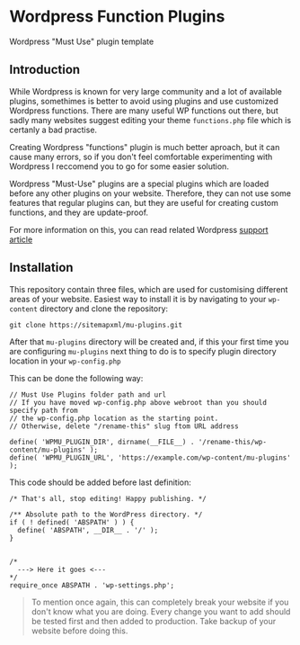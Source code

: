 # Wordpress Function Plugins
Wordpress "Must Use" plugin template

## Introduction

While Wordpress is known for very large community and a lot of available plugins, somethimes is better to avoid using plugins and use customized Wordpress functions. There are many useful WP functions out there, but sadly many websites suggest editing your theme `functions.php` file which is certanly a bad practise.

Creating Wordpress "functions" plugin is much better aproach, but it can cause many errors, so if you don't feel comfortable experimenting with Wordpress I reccomend you to go for some easier solution.

Wordpress "Must-Use" plugins are a special plugins which are loaded before any other plugins on your website. Therefore, they can not use some features that regular plugins can, but they are useful for creating custom functions, and they are update-proof.

For more information on this, you can read related Wordpress <a href="https://wordpress.org/support/article/must-use-plugins/" target="_blank">support article</a>


## Installation
This repository contain three files, which are used for customising different areas of your website. Easiest way to install it is by navigating to your `wp-content` directory and clone the repository:

```
git clone https://sitemapxml/mu-plugins.git
```

After that `mu-plugins` directory will be created and, if this your first time you are configuring `mu-plugins` next thing to do is to specify plugin directory location in your `wp-config.php`

This can be done the following way:

```
// Must Use Plugins folder path and url
// If you have moved wp-config.php above webroot than you should specify path from
// the wp-config.php location as the starting point.
// Otherwise, delete "/rename-this" slug ftom URL address

define( 'WPMU_PLUGIN_DIR', dirname(__FILE__) . '/rename-this/wp-content/mu-plugins' );
define( 'WPMU_PLUGIN_URL', 'https://example.com/wp-content/mu-plugins' );
```

This code should be added before last definition:

```
/* That's all, stop editing! Happy publishing. */

/** Absolute path to the WordPress directory. */
if ( ! defined( 'ABSPATH' ) ) {
  define( 'ABSPATH', __DIR__ . '/' );
}


/*
  ---> Here it goes <---
*/
require_once ABSPATH . 'wp-settings.php';
```

> To mention once again, this can completely break your website if you don't know what you are doing. Every change you want to add should be tested first and then added to production. Take backup of your website before doing this.